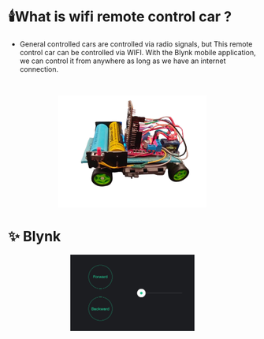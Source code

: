 # 🕯️What is wifi remote control car ?
- General controlled cars are controlled via radio signals, but This remote control car can be controlled via WIFI. With the Blynk mobile application, we can control it from anywhere as long as we have an internet connection.
<br>
<p align = "center">
  <img src = "ตัวอย่าง.png" width = "60%">
</p>

# ✨ Blynk
<p align="center">
  <img src="IMG.png" width="50%">
</p>
